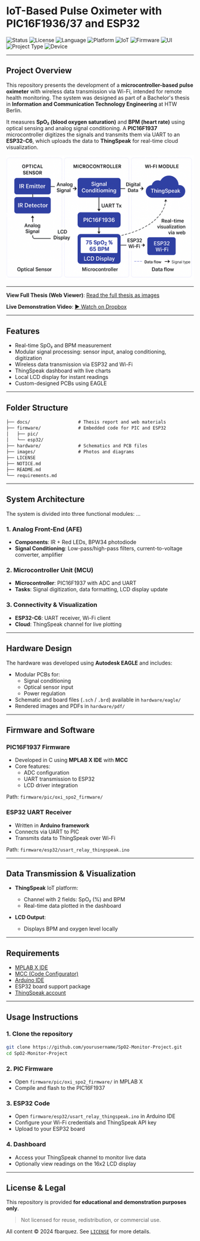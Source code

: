 # IoT-Based Pulse Oximeter with PIC16F1936/37 and ESP32

![Status](https://img.shields.io/badge/status-completed-brightgreen)
![License](https://img.shields.io/badge/license-Unlicensed-red)
![Language](https://img.shields.io/badge/language-C-blue.svg)
![Platform](https://img.shields.io/badge/platform-Microcontroller-orange)
![IoT](https://img.shields.io/badge/IoT-ThingSpeak-blue)
![Firmware](https://img.shields.io/badge/Firmware-MPLAB%20X-lightblue)
![UI](https://img.shields.io/badge/UI-GitHub%20Pages-lightgrey)
![Project Type](https://img.shields.io/badge/Type-Bachelor%20Thesis-yellow)
![Device](https://img.shields.io/badge/Device-PIC16F1937-blueviolet)

---

## Project Overview

This repository presents the development of a **microcontroller-based pulse oximeter** with wireless data transmission via Wi-Fi, intended for remote health monitoring. The system was designed as part of a Bachelor's thesis in **Information and Communication Technology Engineering** at HTW Berlin.

It measures **SpO₂ (blood oxygen saturation)** and **BPM (heart rate)** using optical sensing and analog signal conditioning. A **PIC16F1937** microcontroller digitizes the signals and transmits them via UART to an **ESP32-C6**, which uploads the data to **ThingSpeak** for real-time cloud visualization.

![Project Overview](images/diagram_system_overview.png)

---

**View Full Thesis (Web Viewer)**: 
[Read the full thesis as images](https://fbarquez.github.io/pulsoxi_iot/docs/thesis/index.html)

**Live Demonstration Video**: 
[▶ Watch on Dropbox](https://www.dropbox.com/scl/fi/jzmq0wq67i9w6cfi0vw9p/FernandoBarrigaVasquez_videodesProjekts.mp4?rlkey=ytrc685q6z3rqatgajav5w1xa&st=frvmd6lj&dl=0)

---

## Features

- Real-time SpO₂ and BPM measurement
- Modular signal processing: sensor input, analog conditioning, digitization
- Wireless data transmission via ESP32 and Wi-Fi
- ThingSpeak dashboard with live charts
- Local LCD display for instant readings
- Custom-designed PCBs using EAGLE

---

## Folder Structure

```
├── docs/                  # Thesis report and web materials
├── firmware/              # Embedded code for PIC and ESP32
│   ├── pic/
│   └── esp32/
├── hardware/              # Schematics and PCB files
├── images/                # Photos and diagrams
├── LICENSE
├── NOTICE.md
├── README.md
└── requirements.md
```

---

## System Architecture

The system is divided into three functional modules:
...

### 1. Analog Front-End (AFE)
- **Components**: IR + Red LEDs, BPW34 photodiode
- **Signal Conditioning**: Low-pass/high-pass filters, current-to-voltage converter, amplifier

### 2. Microcontroller Unit (MCU)
- **Microcontroller**: PIC16F1937 with ADC and UART
- **Tasks**: Signal digitization, data formatting, LCD display update

### 3. Connectivity & Visualization
- **ESP32-C6**: UART receiver, Wi-Fi client
- **Cloud**: ThingSpeak channel for live plotting

---

## Hardware Design

The hardware was developed using **Autodesk EAGLE** and includes:

- Modular PCBs for:
  - Signal conditioning
  - Optical sensor input
  - Power regulation
- Schematic and board files (`.sch` / `.brd`) available in `hardware/eagle/`
- Rendered images and PDFs in `hardware/pdf/`

---

## Firmware and Software

### PIC16F1937 Firmware

- Developed in C using **MPLAB X IDE** with **MCC**
- Core features:
  - ADC configuration
  - UART transmission to ESP32
  - LCD driver integration

 Path: `firmware/pic/oxi_spo2_firmware/`

### ESP32 UART Receiver

- Written in **Arduino framework**
- Connects via UART to PIC
- Transmits data to ThingSpeak over Wi-Fi

 Path: `firmware/esp32/usart_relay_thingspeak.ino`

---

## Data Transmission & Visualization

- **ThingSpeak** IoT platform:
  - Channel with 2 fields: SpO₂ (%) and BPM
  - Real-time data plotted in the dashboard

- **LCD Output**:
  - Displays BPM and oxygen level locally

---

## Requirements

- [MPLAB X IDE](https://www.microchip.com/en-us/tools-resources/develop/mplab-x-ide)
- [MCC (Code Configurator)](https://www.microchip.com/mplab/mplab-code-configurator)
- [Arduino IDE](https://www.arduino.cc/en/software)
- ESP32 board support package
- [ThingSpeak account](https://thingspeak.com)

---

## Usage Instructions

### 1. Clone the repository

```bash
git clone https://github.com/yourusername/SpO2-Monitor-Project.git
cd SpO2-Monitor-Project
```

### 2. PIC Firmware

- Open `firmware/pic/oxi_spo2_firmware/` in MPLAB X
- Compile and flash to the PIC16F1937

### 3. ESP32 Code

- Open `firmware/esp32/usart_relay_thingspeak.ino` in Arduino IDE
- Configure your Wi-Fi credentials and ThingSpeak API key
- Upload to your ESP32 board

### 4. Dashboard

- Access your ThingSpeak channel to monitor live data
- Optionally view readings on the 16x2 LCD display

---

## License & Legal

This repository is provided **for educational and demonstration purposes only**.

> Not licensed for reuse, redistribution, or commercial use.

All content © 2024 fbarquez. 
See [`LICENSE`](LICENSE) for more details.
